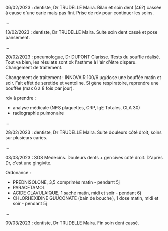 06/02/2023 : dentiste, Dr TRUDELLE Maira. Bilan et soin dent (46?) cassée à cause d'une carie mais pas fini. Prise de rdv pour continuer les soins.

...

13/02/2023 : dentiste, Dr TRUDELLE Maira. Suite soin dent cassé et pose pansement.

...

20/02/2023 : pneumologue, Dr DUPONT Clarisse. Tests du souffle réalisé. Tout va bien, les résulats sont ok l'asthme à l'air d'être disparu. Changement de traitement.

Changement de traitement : INNOVAIR 100/6 μg/dose une bouffée matin et soir. Fait effet de seretide et ventoline. Si gène respiratoire, reprendre une bouffée (max 6 à 8 fois par jour).

rdv à prendre : 
- analyse médicale (NFS plaquettes, CRP, IgE Totales, CLA 30)
- radiographie pulmonaire

...

28/02/2023 : dentiste, Dr TRUDELLE Maira. Suite douleurs côté droit, soins sur plusieurs caries.

...

03/03/2023 : SOS Médecins. Douleurs dents + gencives côté droit. D'après Dr, c'est une gingivite.

Ordonance :
- PREDNISOLONE, 3,5 comprimés matin - pendant 5j
- PARACETAMOL
- ACIDE CLAVULAIQUE, 1 saché matin, midi et soir - pendant 6j
- CHLORHEXIDINE GLUCONATE (bain de bouche), 1 dose matin, midi et soir - pendant 5j

...

09/03/2023 : dentiste, Dr TRUDELLE Maira. Fin soin dent cassé.
